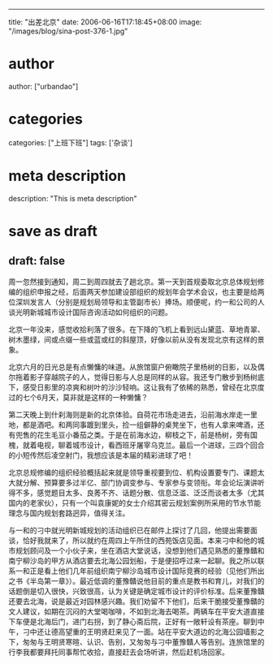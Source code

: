 
---
title: "出差北京"
date: 2006-06-16T17:18:45+08:00
image: "/images/blog/sina-post-376-1.jpg"
# author
author: ["urbandao"]
# categories
categories: ["上班下班"]
tags: ['杂谈']
# meta description
description: "This is meta description"
# save as draft
draft: false
---

周一忽然接到通知，周二到周四就去了趟北京。第一天到首规委取北京总体规划修编的组织申报之经，后面两天参加建设部组织的规划年会学术会议，也主要是给两位深圳发言人（分别是规划局领导和主管副市长）捧场。顺便呢，约一和公司的人谈光明新城城市设计国际咨询活动如何组织的问题。

北京一年没来，感觉收拾利落了很多。在下降的飞机上看到远山黛蓝、草地青翠、树木墨绿，间或点缀一些或蓝或红的斜屋顶，好像以前从没有发现北京有这样的景象。

北京六月的日光总是有点懒慵的味道。从旅馆窗户俯瞰院子里杨树的日影，以及偶尔拖着影子穿越院子的人，觉得日影与人总是同样的从容。我还专门散步到杨树底下，感受日影里的凉爽和树叶的沙沙轻响。这让我有了依稀的熟悉，曾经在北京度过的七个6月天，莫非就是这样的一种懒慵？

第二天晚上到什刹海则是新的北京体验。自荷花市场走进去，沿前海水岸走一里地，都是酒吧。和两同事踱到里头，捡一组僻静的桌凳坐下，也有人拿来啤酒，还有兜售的花生毛豆小番茄之类。于是在前海水边，柳枝之下，前是杨树，旁有国槐，就着电视，聊着城市设计，看西班牙屠宰乌克兰。最后一个进球，三四个回合的小短传然后凌空射门，我想应该是本届的精彩进球了吧！

北京总规修编的组织经验概括起来就是领导重视要到位、机构设置要专门、课题太大就分解、预算要多过半亿、部门协调变参与、专家参与变领衔。年会论坛演讲听得不多，感觉题目太多、良莠不齐、话题分散、信息泛滥、泛泛而谈者太多（尤其国内的老家伙），只有一个叫袁康妮的女士介绍其密云规划案例所采用的节水节能理念与国内规划套路迥异，值得关注。

与一和的刁中就光明新城规划的活动组织已在邮件上探讨了几回，他提出需要面谈，恰好我就来了，所以就约在周四上午所住的西苑饭店见面。本来刁中和他的城市规划顾问及一个小伙子来，坐在酒店大堂说话，没想到他们遇见熟悉的董豫贛和南宁柳沙岛的甲方从酒店要去北海公园划船，于是便招呼过来一起聊。我之所以联系一和正是看上他们几年前组织南宁柳沙岛城市设计国际竞赛的经验（见他们所出之书《半岛第一章》）。最近低调的董豫贛说他目前的重点是教书和育儿，对我们的话题倒是切入很快，兴致很高，认为关键是确定城市设计的评价标准。后来董豫贛还要去北海，说是最近对园林感兴趣。我们劝留不下他们，后来干脆接受董豫贛的文人建议，如期在沉闷的大堂喝咖啡，不如到北海去喝茶。两辆车在平安大道直接下车便是北海后门，进门右拐，到了静心斋后院，正好有一敞轩设有茶座。聊到中午，刁中还让德高望重的王明贤赶来见了一面。站在平安大道边的北海公园墙影之下，匆匆与王明贤寒暄、认识、告别，又匆匆与刁中董豫贛人等告别。连旅馆里的行李我都要拜托同事帮忙收拾，直接赶去会场听讲，然后赶机场回家。
